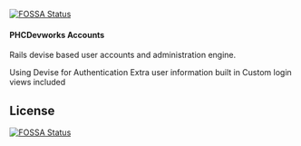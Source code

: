 [![FOSSA Status](https://app.fossa.com/api/projects/git%2Bgithub.com%2Fphcdevworks%2Fphcdevworks_accounts.svg?type=shield)](https://app.fossa.com/projects/git%2Bgithub.com%2Fphcdevworks%2Fphcdevworks_accounts?ref=badge_shield)

#### PHCDevworks Accounts
Rails devise based user accounts and administration engine.

Using Devise for Authentication
Extra user information built in
Custom login views included


## License
[![FOSSA Status](https://app.fossa.com/api/projects/git%2Bgithub.com%2Fphcdevworks%2Fphcdevworks_accounts.svg?type=large)](https://app.fossa.com/projects/git%2Bgithub.com%2Fphcdevworks%2Fphcdevworks_accounts?ref=badge_large)